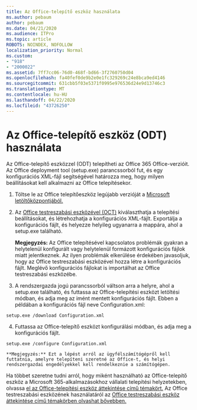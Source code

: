 ```yaml
---
title: Az Office-telepítő eszköz használata
ms.author: pebaum
author: pebaum
ms.date: 04/21/2020
ms.audience: ITPro
ms.topic: article
ROBOTS: NOINDEX, NOFOLLOW
localization_priority: Normal
ms.custom:
- "918"
- "2000022"
ms.assetid: 7ff7cc06-76d0-468f-bd66-3f2760750d04
ms.openlocfilehash: fa40fef0de9b2e0e1fc329269c24e8bca9ed4146
ms.sourcegitcommit: 631cbb5f03e5371f0995e976536d24e9d13746c3
ms.translationtype: MT
ms.contentlocale: hu-HU
ms.lasthandoff: 04/22/2020
ms.locfileid: "43726250"
---
```

# <a name="using-the-office-deployment-tool-odt"></a>Az Office-telepítő eszköz (ODT) használata

Az Office-telepítő eszközzel (ODT) telepítheti az Office 365 Office-verzióit. Az Office deployment tool (setup.exe) parancssorból fut, és egy konfigurációs XML-fájl segítségével határozza meg, hogy milyen beállításokat kell alkalmazni az Office telepítésekor.
  
1. Töltse le az Office telepítőeszköz legújabb verzióját a [Microsoft letöltőközpontjából.](https://go.microsoft.com/fwlink/p/?LinkID=626065)

2. Az [Office testreszabási eszközével (OCT)](https://config.office.com) kiválaszthatja a telepítési beállításokat, és létrehozhatja a konfigurációs XML-fájlt. Exportálja a konfigurációs fájlt, és helyezze helyileg ugyanarra a mappára, ahol a setup.exe található.

    **Megjegyzés:** Az Office telepítésével kapcsolatos problémák gyakran a helytelenül konfigurált vagy helytelenül formázott konfigurációs fájlok miatt jelentkeznek. Az ilyen problémák elkerülése érdekében javasoljuk, hogy az Office testreszabási eszközével hozza létre a konfigurációs fájlt. Meglévő konfigurációs fájlokat is importálhat az Office testreszabási eszközébe.

3. A rendszergazda jogú parancssorból váltson arra a helyre, ahol a setup.exe található, és futtassa az Office-telepítési eszközt letöltési módban, és adja meg az imént mentett konfigurációs fájlt. Ebben a példában a konfigurációs fájl neve Configuration.xml:
    
  ```
  setup.exe /download Configuration.xml  
  ```

4. Futtassa az Office-telepítő eszközt konfigurálási módban, és adja meg a konfigurációs fájlt.
    
  ```
  setup.exe /configure Configuration.xml
  ```

    **Megjegyzés:** Ezt a lépést arról az ügyfélszámítógépről kell futtatnia, amelyre telepíteni szeretné az Office-t, és helyi rendszergazdai engedélyekkel kell rendelkeznie a számítógépen.

Ha többet szeretne tudni arról, hogy miként használható az Office-telepítő eszköz a Microsoft 365-alkalmazásokhoz vállalati telepítési helyzetekben, olvassa [el az Office-telepítési eszköz áttekintése című témakört.](https://docs.microsoft.com/deployoffice/overview-of-the-office-2016-deployment-tool) Az Office testreszabási eszközének használatáról az [Office testreszabási eszköz áttekintése című témakörben olvashat bővebben.](https://docs.microsoft.com/DeployOffice/overview-of-the-office-customization-tool-for-click-to-run)
